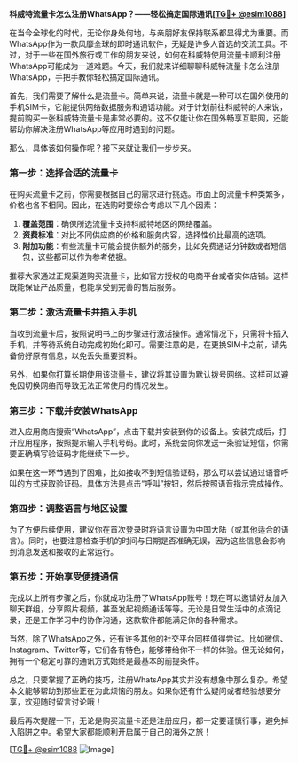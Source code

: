 **科威特流量卡怎么注册WhatsApp？——轻松搞定国际通讯[[TG💪+ @esim1088](https://t.me/s/esim1088)]**

在当今全球化的时代，无论你身处何地，与亲朋好友保持联系都显得尤为重要。而WhatsApp作为一款风靡全球的即时通讯软件，无疑是许多人首选的交流工具。不过，对于一些在国外旅行或工作的朋友来说，如何在科威特使用流量卡顺利注册WhatsApp可能成为一道难题。今天，我们就来详细聊聊科威特流量卡怎么注册WhatsApp，手把手教你轻松搞定国际通讯。

首先，我们需要了解什么是流量卡。简单来说，流量卡就是一种可以在国外使用的手机SIM卡，它能提供网络数据服务和通话功能。对于计划前往科威特的人来说，提前购买一张科威特流量卡是非常必要的。这不仅能让你在国外畅享互联网，还能帮助你解决注册WhatsApp等应用时遇到的问题。

那么，具体该如何操作呢？接下来就让我们一步步来。

### 第一步：选择合适的流量卡

在购买流量卡之前，你需要根据自己的需求进行挑选。市面上的流量卡种类繁多，价格也各不相同。因此，在选购时要综合考虑以下几个因素：

1. **覆盖范围**：确保所选流量卡支持科威特地区的网络覆盖。
2. **资费标准**：对比不同供应商的价格和服务内容，选择性价比最高的选项。
3. **附加功能**：有些流量卡可能会提供额外的服务，比如免费通话分钟数或者短信包，这些都可以作为参考依据。

推荐大家通过正规渠道购买流量卡，比如官方授权的电商平台或者实体店铺。这样既能保证产品质量，也能享受到完善的售后服务。

### 第二步：激活流量卡并插入手机

当收到流量卡后，按照说明书上的步骤进行激活操作。通常情况下，只需将卡插入手机，并等待系统自动完成初始化即可。需要注意的是，在更换SIM卡之前，请先备份好原有信息，以免丢失重要资料。

另外，如果你打算长期使用该流量卡，建议将其设置为默认拨号网络。这样可以避免因切换网络而导致无法正常使用的情况发生。

### 第三步：下载并安装WhatsApp

进入应用商店搜索“WhatsApp”，点击下载并安装到你的设备上。安装完成后，打开应用程序，按照提示输入手机号码。此时，系统会向你发送一条验证短信，你需要正确填写验证码才能继续下一步。

如果在这一环节遇到了困难，比如接收不到短信验证码，那么可以尝试通过语音呼叫的方式获取验证码。具体方法是点击“呼叫”按钮，然后按照语音指示完成操作。

### 第四步：调整语言与地区设置

为了方便后续使用，建议你在首次登录时将语言设置为中国大陆（或其他适合的语言）。同时，也要注意检查手机的时间与日期是否准确无误，因为这些信息会影响到消息发送和接收的正常运行。

### 第五步：开始享受便捷通信

完成以上所有步骤之后，你就成功注册了WhatsApp账号！现在可以邀请好友加入聊天群组，分享照片视频，甚至发起视频通话等等。无论是日常生活中的点滴记录，还是工作学习中的协作沟通，这款软件都能满足你的各种需求。

当然，除了WhatsApp之外，还有许多其他的社交平台同样值得尝试。比如微信、Instagram、Twitter等，它们各有特色，能够带给你不一样的体验。但无论如何，拥有一个稳定可靠的通讯方式始终是最基本的前提条件。

总之，只要掌握了正确的技巧，注册WhatsApp其实并没有想象中那么复杂。希望本文能够帮助到那些正在为此烦恼的朋友。如果你还有什么疑问或者经验想要分享，欢迎随时留言讨论哦！

最后再次提醒一下，无论是购买流量卡还是注册应用，都一定要谨慎行事，避免掉入陷阱之中。希望大家都能顺利开启属于自己的海外之旅！

[[TG💪+ @esim1088](https://t.me/s/esim1088) ![Image](https://i.postimg.cc/4NQfJmqS/Snipaste-2025-05-13-00-14-12.png)]